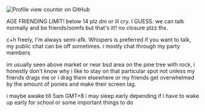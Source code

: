 ![Profile view counter on GitHub](https://komarev.com/ghpvc/?username=shiningumbreon)

AGE FRIENDING LIMIT! below 14 plz dni or ill cry. I GUESS. we can talk normally and be friends/oomfs but that's it!! no closure plzz thx.

c+h freely, I'm always semi-afk. Whispers is preferred if you want to talk, my public chat can be off sometimes. i mostly chat through my party members

im usually seen above market or near bsd area on the pine tree with rock, i honestly don't know why i like to stay on that particular spot not unless my friends drags me or i drag them elsewhere or my friends get overwhelmed by the amount of ponies and make their screen lag.

i maybe awake till 5am GMT+8 i may sleep early depending if i have to wake up early for school or some important things to do
